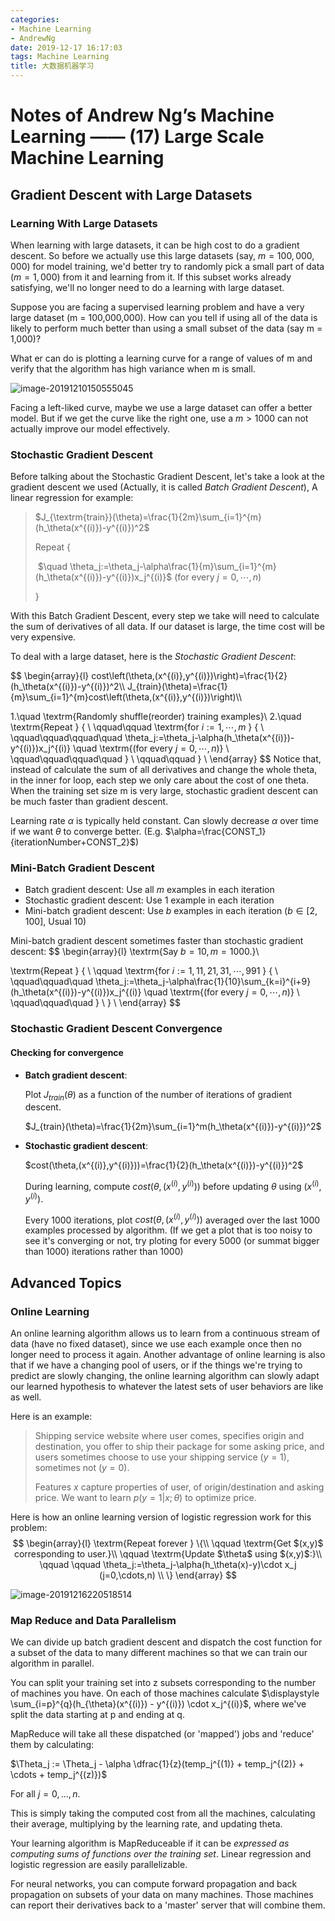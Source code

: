 ```yaml
---
categories:
- Machine Learning
- AndrewNg
date: 2019-12-17 16:17:03
tags: Machine Learning
title: 大数据机器学习
---
```


# Notes of Andrew Ng’s Machine Learning —— (17) Large Scale Machine Learning

## Gradient Descent with Large Datasets

### Learning With Large Datasets

When learning with large datasets, it can be high cost to do a gradient descent. So before we actually use this large datasets (say, $m = 100,000,000$) for model training, we'd better try to randomly pick a small part of data ($m=1,000$) from it and learning from it. If this subset works already satisfying, we'll no longer need to do a learning with large dataset.

Suppose you are facing a supervised learning problem and have a very large dataset (m = 100,000,000). How can you tell if using all of the data is likely to perform much better than using a small subset of the data (say m = 1,000)?

What er can do is plotting  a learning curve for a range of values of m and verify that the algorithm has high variance when m is small.

![image-20191210150555045](https://tva1.sinaimg.cn/large/006tNbRwgy1g9rn4jr6zxj30om07r0vl.jpg)

Facing a left-liked curve, maybe we use a large dataset can offer a better model. But if we get the curve like the right one, use a $m>1000$ can not actually improve our model effectively.

### Stochastic Gradient Descent

Before talking about the Stochastic Gradient Descent, let's take a look at the gradient descent we used (Actually, it is called *Batch Gradient Descent*), A linear regression for example:

> $J_{\textrm{train}}(\theta)=\frac{1}{2m}\sum_{i=1}^{m}(h_\theta(x^{(i)})-y^{(i)})^2$ 
>
> Repeat {
>
> ​		$\quad \theta_j:=\theta_j-\alpha\frac{1}{m}\sum_{i=1}^{m}(h_\theta(x^{(i)})-y^{(i)})x_j^{(i)}$    (for every $j=0,\cdots,n$)
>
> }

With this Batch Gradient Descent, every step we take will need to calculate the sum of derivatives of all data. If our dataset is large, the time cost will be very expensive.

To deal with a large dataset, here is the *Stochastic Gradient Descent*:

$$
\begin{array}{l}
cost\left(\theta,(x^{(i)},y^{(i)})\right)=\frac{1}{2}(h_\theta(x^{(i)})-y^{(i)})^2\\\\
J_{train}(\theta)=\frac{1}{m}\sum_{i=1}^{m}cost\left(\theta,(x^{(i)},y^{(i)})\right)\\\\

1.\quad \textrm{Randomly shuffle(reorder) training examples}\\
2.\quad \textrm{Repeat } \{ \\
\qquad\qquad \textrm{for $i:= 1, \cdots,m$ } \{ \\
\qquad\qquad\qquad\quad \theta_j:=\theta_j-\alpha(h_\theta(x^{(i)})-y^{(i)})x_j^{(i)} \quad \textrm{(for every $j=0,\cdots,n$)} \\
\qquad\qquad\qquad\quad \} \\
\qquad\qquad \} \\
\end{array}
$$
Notice that, instead of calculate the sum of all derivatives and change the whole theta, in the inner for loop, each step we only care about the cost of one theta. When the training set size m is very large, stochastic gradient descent can be much faster than gradient descent.

Learning rate $\alpha$ is typically held constant. Can slowly decrease $\alpha$ over time if we want $\theta$ to converge better. (E.g. $\alpha=\frac{CONST_1}{iterationNumber+CONST_2}$)

### Mini-Batch Gradient Descent

- Batch gradient descent: Use all $m$ examples in each iteration
- Stochastic gradient descent: Use $1$ example in each iteration
- Mini-batch gradient descent: Use $b$ examples in each iteration ($b\in[2, 100]$, Usual $10$)

Mini-batch gradient descent sometimes faster than stochastic gradient descent:
$$
\begin{array}{l}
\textrm{Say $b=10,m=1000$.}\\

\textrm{Repeat } \{ \\
\qquad \textrm{for $i:= 1, 11, 21, 31, \cdots,991$ } \{ \\
\qquad\qquad\quad \theta_j:=\theta_j-\alpha\frac{1}{10}\sum_{k=i}^{i+9}(h_\theta(x^{(i)})-y^{(i)})x_j^{(i)} \quad \textrm{(for every $j=0,\cdots,n$)} \\
\qquad\qquad\quad \} \\
\} \\
\end{array}
$$

### Stochastic Gradient Descent Convergence

#### Checking for convergence

- **Batch gradient descent**:

  Plot $J_{train}(\theta)$ as a function of the number of iterations of gradient descent.

  $J_{train}(\theta)=\frac{1}{2m}\sum_{i=1}^m(h_\theta(x^{(i)})-y^{(i)})^2$

- **Stochastic gradient descent**:

  $cost(\theta,(x^{(i)},y^{(i)}))=\frac{1}{2}(h_\theta(x^{(i)})-y^{(i)})^2$

  During learning, compute $cost(\theta,(x^{(i)},y^{(i)}))$ before updating $\theta$ using $(x^{(i)},y^{(i)})$.

  Every 1000 iterations, plot $cost(\theta,(x^{(i)},y^{(i)}))$ averaged over the last 1000 examples processed by algorithm. (If we get a plot that is too noisy to see it's converging or not, try ploting for every 5000 (or summat bigger than 1000) iterations rather than 1000)

## Advanced Topics

### Online Learning

An online learning algorithm allows us to learn from a continuous stream of data (have no fixed dataset),  since we use each example once then no longer need to process it again. Another advantage of online learning is also that if we have a changing pool of users, or if the things we're trying to predict are slowly changing, the online learning algorithm can slowly adapt our learned hypothesis to whatever the latest sets of user behaviors are like as well.

Here is an example:

> Shipping service website where user comes, specifies origin and destination, you offer to ship their package for some asking price, and users sometimes choose to use your shipping service ($y=1$), sometimes not ($y=0$).
>
> Features $x$ capture properties of user, of origin/destination and asking price. We want to learn $p(y=1|x;\theta)$ to optimize price.

Here is how an online learning version of logistic regression work for this problem:
$$
\begin{array}{l}
\textrm{Repeat forever } \{\\
\qquad \textrm{Get $(x,y)$ corresponding to user.}\\
\qquad \textrm{Update $\theta$ using $(x,y)$:}\\
\qquad \qquad \theta_j:=\theta_j-\alpha(h_\theta(x)-y)\cdot x_j (j=0,\cdots,n) \\
\}
\end{array}
$$


![image-20191216220518514](https://tva1.sinaimg.cn/large/006tNbRwly1g9ywywm9hgj30yg0ih79d.jpg)

### Map Reduce and Data Parallelism

We can divide up batch gradient descent and dispatch the cost function for a subset of the data to many different machines so that we can train our algorithm in parallel.

You can split your training set into z subsets corresponding to the number of machines you have. On each of those machines calculate $\displaystyle \sum_{i=p}^{q}(h_{\theta}(x^{(i)}) - y^{(i)}) \cdot x_j^{(i)}$, where we've split the data starting at p and ending at q.

MapReduce will take all these dispatched (or 'mapped') jobs and 'reduce' them by calculating:

$\Theta_j := \Theta_j - \alpha \dfrac{1}{z}(temp_j^{(1)} + temp_j^{(2)} + \cdots + temp_j^{(z)})$

For all $j=0,...,n$.

This is simply taking the computed cost from all the machines, calculating their average, multiplying by the learning rate, and updating theta.

Your learning algorithm is MapReduceable if it can be *expressed as computing sums of functions over the training set*. Linear regression and logistic regression are easily parallelizable.

For neural networks, you can compute forward propagation and back propagation on subsets of your data on many machines. Those machines can report their derivatives back to a 'master' server that will combine them.


